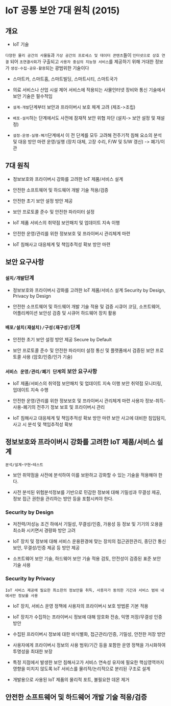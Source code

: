 # IoT 공통 보안 7대 원칙 (2015)

## 개요

* IoT 기술

`다양한 물리 공간의 사물들`과 `가상 공간의 프로세스 및 데이터 콘텐츠`들이 `인터넷으로 상호 연결` 되어 `초연결사회`가 구출되고 `사용자 중심의 지능형 서비스`를 제공하기 위해 거대한 정보가 `생성-수집-공유-활용`되는 광범위한 기술이다

* 스마트카, 스마트홈, 스마트빌딩, 스마트시티, 스마트국가

* 의료 서비스나 산업 시설 제어 서비스에 적용되는 사물인터넷 장비와 통신 기술에서 보안 기술은 필수적임

* `설계-개발`단계부터 보안과 프라이버시 보호 체계 고려
    (제조->조립)
* `배포-설치`하는 단계에서도 사전에 잠재적 보안 위협 차단
    (설치-> 보안 설정 및 재설정)
* `설정-운영-실행-폐기`단계에서 이 전 단계를 모두 고려해 전주기적 침해 요소의 분석 및 대응 방안 마련
    운영/실행 (장치 대체, 고장 수리, F/W 및 S/W 갱신) -> 폐기/이관

## 7대 원칙

* 정보보호와 프라이버시 강화를 고려한 IoT 제품/서비스 설계

* 안전한 소프트웨어 및 하드웨어 개발 기술 적용/검증

* 안전한 초기 보안 설정 방안 제공

* 보안 프로토콜 준수 및 안전한 파라미터 설정

* IoT 제품 서비스의 취약점 보안패치 및 업데이트 지속 이행

* 안전한 운영/관리를 위한 정보보호 및 프라이버시 관리체계 마련

* IoT 침해사고 대응체계 및 책임추적성 확보 방안 마련

## 보안 요구사항

### `설치/개발`단계

* 정보보호와 프라이버시 강화를 고려한 IoT 제품/서비스 설계
    Security by Design, Privacy by Design

* 안전한 소프트웨어 및 하드웨어 개발 기술 적용 및 검증
    시큐어 코딩, 소프트웨어, 어플리케이션 보안성 검증 및 시큐어 하드웨어 장치 활용

### `배포/설치(재설치)/구성(재구성)`단계

* 안전한 초기 보안 설정 방안 제공
    Secure by Default

* 보안 프로토콜 준수 및 안전한 파라미터 설정
    통신 및 플랫폼에서 검증된 보안 프로토콜 사용 (암호/인증/인가 기술)

### `서비스 운영/관리/폐기 단계`의 보안 요구사항

* IoT 제품/서비스의 취약점 보안패치 및 업데이트 지속 이행
    보안 취약점 모니터링, 업데이트 지속 수행

* 안전한 운영/관리를 위한 정보보호 및 프라이버시 관리체계 마련
    사용자 정보-취득-사용-폐기의 전주기 정보 보호 및 프라이버시 관리

* IoT 침해사고 대응체계 및 책임추적성 확보 방안 마련
    보안 사고에 대비한 침입탐지, 사고 시 분석 및 책임추적성 확보

## 정보보호와 프라이버시 강화를 고려한 IoT 제품/서비스 설계

`분석/설계`-`구현`-`테스트`

* 보안 취약점을 사전에 분석하여 이를 보완하고 강화할 수 있는 기술을 적용해야 한다.

* 사전 분석된 위험분석정보를 기반으로 민감한 정보에 대해 기밀성과 무결성 제공, 정보 접근 권한을 관리하는 방안 등을 포함시켜야 한다.

### Security by Design

* 저전력/저성능 조건 하에서 기밀성, 무결성/인증, 가용성 등 정보 및 기기의 오용을 최소화 시키면서 경량화 방안 고려

* IoT 장치 및 정보에 대해 서비스 운용환경에 맞는 장치의 접근권한관리, 종단간 통신보안, 무결성/인증 제공 등 방안 제공

* 소프트웨어 보안 기술, 하드웨어 보안 기술 적용 검토, 안전성이 검증된 표준 보안 기술 사용

### Security by Privacy

    IoT 서비스 제공에 필요한 최소한의 정보만을 취득, 사용자가 동의한 기간과 서비스 범위 내에서만 정보를 사용

* IoT 장치, 서비스 운영 정책에 사용자의 프라이버시 보호 방법론 기본 적용

* IoT 장치가 수집하는 프라이버시 정보에 대해 암호화 전송, 익명 저장/무결성 인증 방안

* 수집된 프라이버시 정보에 대한 비식별화, 접근관리/인증, 기밀성, 안전한 저장 방안

* 사용자에게 프라이버시 정보의 사용 범위/기간 등을 포함한 운영 정책을 가시화하여 투명성을 최대한 보장

* 특정 지점에서 발생한 보안 침해사고가 서비스 연속성 유지에 필요한 핵심영역까지 영향을 미치지 않도록 IoT 서비스를 물리적/논리적으로 분리된 구조로 설계

* 개발용으로 사용된 IoT 제품의 물리적 포트, 불필요한 데몬 제거

## 안전한 소프트웨어 및 하드웨어 개발 기술 적용/검증